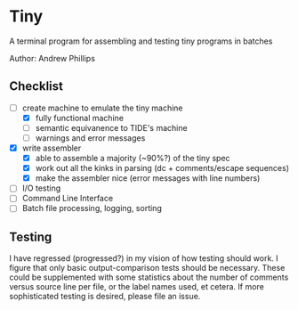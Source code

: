 # Tiny

A terminal program for assembling and testing tiny programs in batches

Author: Andrew Phillips

## Checklist

- [ ] create machine to emulate the tiny machine
  - [x] fully functional machine
  - [ ] semantic equivanence to TIDE's machine
  - [ ] warnings and error messages
- [x] write assembler
  - [x] able to assemble a majority (~90%?) of the tiny spec
  - [x] work out all the kinks in parsing (dc + comments/escape sequences)
  - [x] make the assembler nice (error messages with line numbers)
- [ ] I/O testing
- [ ] Command Line Interface
- [ ] Batch file processing, logging, sorting

## Testing

I have regressed (progressed?) in my vision of how testing should work.
I figure that only basic output-comparison tests should be necessary.
These could be supplemented with some statistics about the number of comments
versus source line per file, or the label names used, et cetera.
If more sophisticated testing is desired, please file an issue.
